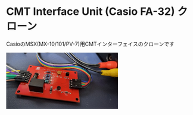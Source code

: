 # CMT Interface Unit (Casio FA-32) クローン
CasioのMSX(MX-10/101/PV-7)用CMTインターフェイスのクローンです  

<img src="https://github.com/IKATEN-X/CMT-I-F-Clone/blob/main/image1.jpg?raw=true" width="300">

